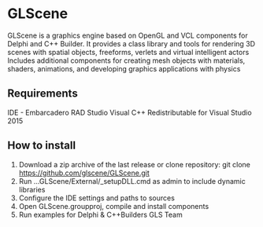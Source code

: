 # GLScene
GLScene is a graphics engine based on OpenGL and VCL components for Delphi and C++ Builder.
It provides a class library and tools for rendering 3D scenes with spatial objects,
freeforms, verlets and virtual intelligent actors 
Includes additional components for creating mesh objects with materials, shaders, 
animations, and developing graphics applications with physics

## Requirements
 IDE - Embarcadero RAD Studio
 Visual C++ Redistributable for Visual Studio 2015
## How to install
1. Download a zip archive of the last release or clone repository:
git clone https://github.com/glscene/GLScene.git 
2. Run ...GLScene/External/_setupDLL.cmd as admin to include dynamic libraries
3. Configure the IDE settings and paths to sources
4. Open GLScene.groupproj, compile and install components
5. Run examples for Delphi & C++Builders
GLS Team
